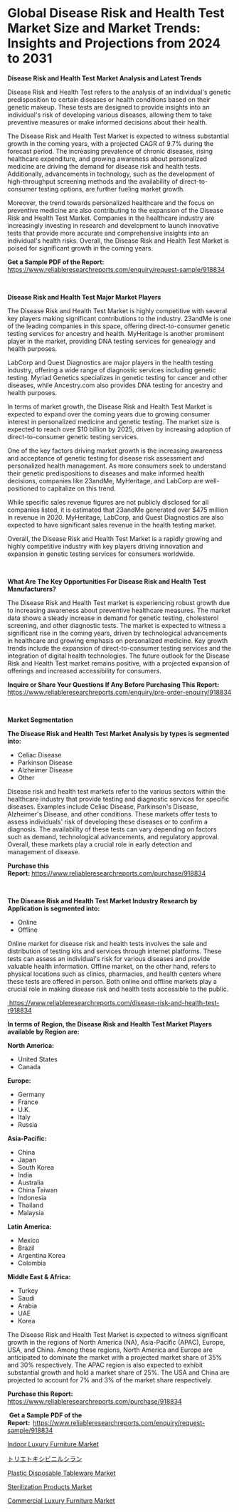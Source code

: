 <p><h1>Global Disease Risk and Health Test Market Size and Market Trends: Insights and Projections from 2024 to 2031</h1></p><p><strong>Disease Risk and Health Test Market Analysis and Latest Trends</strong></p>
<p><p>Disease Risk and Health Test refers to the analysis of an individual's genetic predisposition to certain diseases or health conditions based on their genetic makeup. These tests are designed to provide insights into an individual's risk of developing various diseases, allowing them to take preventive measures or make informed decisions about their health.</p><p>The Disease Risk and Health Test Market is expected to witness substantial growth in the coming years, with a projected CAGR of 9.7% during the forecast period. The increasing prevalence of chronic diseases, rising healthcare expenditure, and growing awareness about personalized medicine are driving the demand for disease risk and health tests. Additionally, advancements in technology, such as the development of high-throughput screening methods and the availability of direct-to-consumer testing options, are further fueling market growth.</p><p>Moreover, the trend towards personalized healthcare and the focus on preventive medicine are also contributing to the expansion of the Disease Risk and Health Test Market. Companies in the healthcare industry are increasingly investing in research and development to launch innovative tests that provide more accurate and comprehensive insights into an individual's health risks. Overall, the Disease Risk and Health Test Market is poised for significant growth in the coming years.</p></p>
<p><strong>Get a Sample PDF of the Report:&nbsp;</strong> <a href="https://www.reliableresearchreports.com/enquiry/request-sample/918834">https://www.reliableresearchreports.com/enquiry/request-sample/918834</a></p>
<p>&nbsp;</p>
<p><strong>Disease Risk and Health Test Major Market Players</strong></p>
<p><p>The Disease Risk and Health Test Market is highly competitive with several key players making significant contributions to the industry. 23andMe is one of the leading companies in this space, offering direct-to-consumer genetic testing services for ancestry and health. MyHeritage is another prominent player in the market, providing DNA testing services for genealogy and health purposes.</p><p>LabCorp and Quest Diagnostics are major players in the health testing industry, offering a wide range of diagnostic services including genetic testing. Myriad Genetics specializes in genetic testing for cancer and other diseases, while Ancestry.com also provides DNA testing for ancestry and health purposes.</p><p>In terms of market growth, the Disease Risk and Health Test Market is expected to expand over the coming years due to growing consumer interest in personalized medicine and genetic testing. The market size is expected to reach over $10 billion by 2025, driven by increasing adoption of direct-to-consumer genetic testing services.</p><p>One of the key factors driving market growth is the increasing awareness and acceptance of genetic testing for disease risk assessment and personalized health management. As more consumers seek to understand their genetic predispositions to diseases and make informed health decisions, companies like 23andMe, MyHeritage, and LabCorp are well-positioned to capitalize on this trend.</p><p>While specific sales revenue figures are not publicly disclosed for all companies listed, it is estimated that 23andMe generated over $475 million in revenue in 2020. MyHeritage, LabCorp, and Quest Diagnostics are also expected to have significant sales revenue in the health testing market.</p><p>Overall, the Disease Risk and Health Test Market is a rapidly growing and highly competitive industry with key players driving innovation and expansion in genetic testing services for consumers worldwide.</p></p>
<p>&nbsp;</p>
<p><strong>What Are The Key Opportunities For Disease Risk and Health Test Manufacturers?</strong></p>
<p><p>The Disease Risk and Health Test market is experiencing robust growth due to increasing awareness about preventive healthcare measures. The market data shows a steady increase in demand for genetic testing, cholesterol screening, and other diagnostic tests. The market is expected to witness a significant rise in the coming years, driven by technological advancements in healthcare and growing emphasis on personalized medicine. Key growth trends include the expansion of direct-to-consumer testing services and the integration of digital health technologies. The future outlook for the Disease Risk and Health Test market remains positive, with a projected expansion of offerings and increased accessibility for consumers.</p></p>
<p><strong>Inquire or Share Your Questions If Any Before Purchasing This Report:</strong> <a href="https://www.reliableresearchreports.com/enquiry/pre-order-enquiry/918834">https://www.reliableresearchreports.com/enquiry/pre-order-enquiry/918834</a></p>
<p>&nbsp;</p>
<p><strong>Market Segmentation</strong></p>
<p><strong>The Disease Risk and Health Test Market Analysis by types is segmented into:</strong></p>
<p><ul><li>Celiac Disease</li><li>Parkinson Disease</li><li>Alzheimer Disease</li><li>Other</li></ul></p>
<p><p>Disease risk and health test markets refer to the various sectors within the healthcare industry that provide testing and diagnostic services for specific diseases. Examples include Celiac Disease, Parkinson's Disease, Alzheimer's Disease, and other conditions. These markets offer tests to assess individuals' risk of developing these diseases or to confirm a diagnosis. The availability of these tests can vary depending on factors such as demand, technological advancements, and regulatory approval. Overall, these markets play a crucial role in early detection and management of disease.</p></p>
<p><strong>Purchase this Report:&nbsp;</strong><a href="https://www.reliableresearchreports.com/purchase/918834">https://www.reliableresearchreports.com/purchase/918834</a></p>
<p>&nbsp;</p>
<p><strong>The Disease Risk and Health Test Market Industry Research by Application is segmented into:</strong></p>
<p><ul><li>Online</li><li>Offline</li></ul></p>
<p><p>Online market for disease risk and health tests involves the sale and distribution of testing kits and services through internet platforms. These tests can assess an individual's risk for various diseases and provide valuable health information. Offline market, on the other hand, refers to physical locations such as clinics, pharmacies, and health centers where these tests are offered in person. Both online and offline markets play a crucial role in making disease risk and health tests accessible to the public.</p></p>
<p><a href="https://www.reliableresearchreports.com/disease-risk-and-health-test-r918834">&nbsp;https://www.reliableresearchreports.com/disease-risk-and-health-test-r918834</a></p>
<p><strong>In terms of Region, the Disease Risk and Health Test Market Players available by Region are:</strong></p>
<p>
    <p> <strong> North America: </strong>
        <ul>
            <li>United States</li>
            <li>Canada</li>
        </ul>
        </p> 
    <p> <strong> Europe: </strong>
        <ul>
            <li>Germany</li>
            <li>France</li>
            <li>U.K.</li>
            <li>Italy</li>
            <li>Russia</li>
        </ul>
        </p> 
    <p> <strong> Asia-Pacific: </strong>
        <ul>
            <li>China</li>
            <li>Japan</li>
            <li>South Korea</li>
            <li>India</li>
            <li>Australia</li>
            <li>China Taiwan</li>
            <li>Indonesia</li>
            <li>Thailand</li>
            <li>Malaysia</li>
        </ul>
        </p> 
    <p> <strong> Latin America: </strong>
        <ul>
            <li>Mexico</li>
            <li>Brazil</li>
            <li>Argentina Korea</li>
            <li>Colombia</li>
        </ul>
        </p> 
    <p> <strong> Middle East & Africa: </strong>
        <ul>
            <li>Turkey</li>
            <li>Saudi</li>
            <li>Arabia</li>
            <li>UAE</li>
            <li>Korea</li>
        </ul>
    </p>
    </p>
<p><p>The Disease Risk and Health Test Market is expected to witness significant growth in the regions of North America (NA), Asia-Pacific (APAC), Europe, USA, and China. Among these regions, North America and Europe are anticipated to dominate the market with a projected market share of 35% and 30% respectively. The APAC region is also expected to exhibit substantial growth and hold a market share of 25%. The USA and China are projected to account for 7% and 3% of the market share respectively.</p></p>
<p><strong>Purchase this Report: </strong><a href="https://www.reliableresearchreports.com/purchase/918834">https://www.reliableresearchreports.com/purchase/918834</a></p>
<p>&nbsp;<strong>Get a Sample PDF of the Report:&nbsp;&nbsp;</strong><a href="https://www.reliableresearchreports.com/enquiry/request-sample/918834">https://www.reliableresearchreports.com/enquiry/request-sample/918834</a></p>
<p><strong></strong></p>
<p><p><a href="https://github.com/kosella/Market-Research-Report-List-3/blob/main/indoor-luxury-furniture-market.md">Indoor Luxury Furniture Market</a></p><p><a href="https://medium.com/@josephmiller1959/%E3%83%88%E3%83%AA%E3%82%A8%E3%83%88%E3%82%AD%E3%82%B7%E3%83%93%E3%83%8B%E3%83%AB%E3%82%B7%E3%83%A9%E3%83%B3%E5%B8%82%E5%A0%B4-%E7%A8%AE%E9%A1%9E-%E7%94%A8%E9%80%94-%E3%81%8A%E3%82%88%E3%81%B3%E5%9C%B0%E7%90%86%E3%81%AB%E3%82%88%E3%82%8B%E5%8C%85%E6%8B%AC%E7%9A%84%E8%A9%95%E4%BE%A1-31338a9d41d2">トリエトキシビニルシラン</a></p><p><a href="https://www.linkedin.com/pulse/decoding-plastic-disposable-tableware-market-metrics-share-lslne">Plastic Disposable Tableware Market</a></p><p><a href="https://www.linkedin.com/pulse/sterilization-products-market-research-report-its-history-29e8e">Sterilization Products Market</a></p><p><a href="https://github.com/kufem1/Market-Research-Report-List-2/blob/main/commercial-luxury-furniture-market.md">Commercial Luxury Furniture Market</a></p></p>